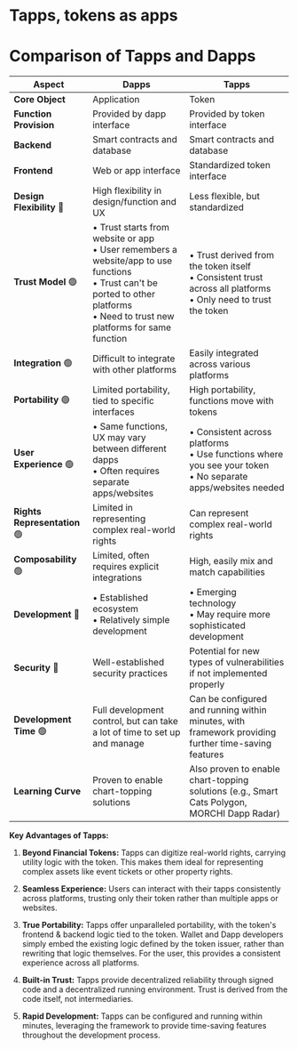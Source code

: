 # Tapps, tokens as apps
# Comparison of Tapps and Dapps

| Aspect | Dapps  | Tapps  |
|--------|-----------------------------------|----------------------------|
| **Core Object** | Application | Token |
| **Function Provision** | Provided by dapp interface | Provided by token interface |
| **Backend** | Smart contracts and database | Smart contracts and database |
| **Frontend** | Web or app interface | Standardized token interface |
| **Design Flexibility** 🔴 | High flexibility in design/function and UX | Less flexible, but standardized |
| **Trust Model** 🟢 | • Trust starts from website or app<br>• User remembers a website/app to use functions<br>• Trust can't be ported to other platforms<br>• Need to trust new platforms for same function | • Trust derived from the token itself<br>• Consistent trust across all platforms<br>• Only need to trust the token |
| **Integration** 🟢 | Difficult to integrate with other platforms | Easily integrated across various platforms |
| **Portability** 🟢 | Limited portability, tied to specific interfaces | High portability, functions move with tokens |
| **User Experience** 🟢 | • Same functions, UX may vary between different dapps<br>• Often requires separate apps/websites | • Consistent across platforms<br>• Use functions where you see your token<br>• No separate apps/websites needed |
| **Rights Representation** 🟢 | Limited in representing complex real-world rights | Can represent complex real-world rights |
| **Composability** 🟢 | Limited, often requires explicit integrations | High, easily mix and match capabilities |
| **Development** 🔴 | • Established ecosystem<br>• Relatively simple development | • Emerging technology<br>• May require more sophisticated development |
| **Security** 🔴 | Well-established security practices | Potential for new types of vulnerabilities if not implemented properly |
| **Development Time** 🟢 | Full development control, but can take a lot of time to set up and manage | Can be configured and running within minutes, with framework providing further time-saving features |
| **Learning Curve**  | Proven to enable chart-topping solutions | Also proven to enable chart-topping solutions (e.g., Smart Cats Polygon, MORCHI Dapp Radar) |

**Key Advantages of Tapps:**

1. **Beyond Financial Tokens:** Tapps can digitize real-world rights, carrying utility logic with the token. This makes them ideal for representing complex assets like event tickets or other property rights.
   
2. **Seamless Experience:** Users can interact with their tapps consistently across platforms, trusting only their token rather than multiple apps or websites.
   
3. **True Portability:** Tapps offer unparalleled portability, with the token's frontend & backend logic tied to the token. Wallet and Dapp developers simply embed the existing logic defined by the token issuer, rather than rewriting that logic themselves. For the user, this provides a consistent experience across all platforms.
   
4. **Built-in Trust:** Tapps provide decentralized reliability through signed code and a decentralized running environment. Trust is derived from the code itself, not intermediaries.
   
5. **Rapid Development:** Tapps can be configured and running within minutes, leveraging the framework to provide time-saving features throughout the development process.
